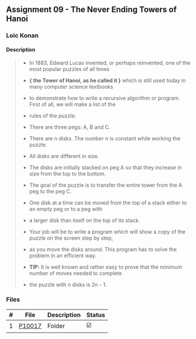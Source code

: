 ## Assignment 09 - The Never Ending Towers of Hanoi

### Loic Konan

#### Description

> - In 1883, Edward Lucas invented, or perhaps reinvented, one of the most popular puzzles of all times
> - **{ the Tower of Hanoi, as he called it }** which is still used today in many computer science textbooks
> - to demonstrate how to write a recursive algorithm or program. First of all, we will make a list of the
> - rules of the puzzle:
>
> - There are three pegs: A, B and C.
> - There are n disks. The number n is constant while working the puzzle.
> - All disks are different in size.
> - The disks are initially stacked on peg A so that they increase in size from the top to the bottom.
> - The goal of the puzzle is to transfer the entire tower from the A peg to the peg C.
> - One disk at a time can be moved from the top of a stack either to an empty peg or to a peg with
>
> - a larger disk than itself on the top of its stack.
> - Your job will be to write a program which will show a copy of the puzzle on the screen step by step,
> - as you move the disks around. This program has to solve the problem in an efficient way.
> - **TIP:** It is well known and rather easy to prove that the minimum number of moves needed to complete
> - the puzzle with n disks is 2n - 1.

### Files

|   #   | File               | Description | Status                  |
| :---: | ------------------ | ----------- | ----------------------- |
|   1   | [P10017](./P10017) | Folder      | :ballot_box_with_check: |

